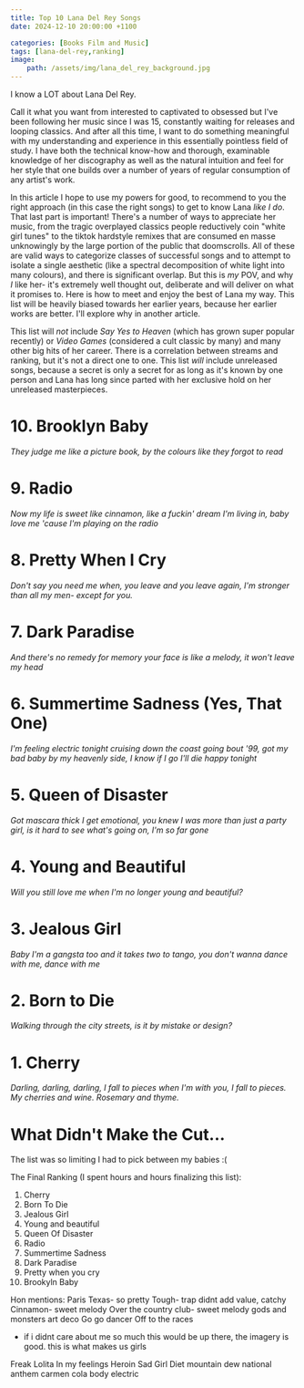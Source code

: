 ```yaml
---
title: Top 10 Lana Del Rey Songs
date: 2024-12-10 20:00:00 +1100

categories: [Books Film and Music]
tags: [lana-del-rey,ranking]
image:
    path: /assets/img/lana_del_rey_background.jpg
---
```


I know a LOT about Lana Del Rey.

Call it what you want from interested to captivated to obsessed but I've been following her music since I was 15, constantly waiting for releases and looping classics. And after all this time, I want to do something meaningful with my understanding and experience in this essentially pointless field of study. I have both the technical know-how and thorough, examinable knowledge of her discography as well as the natural intuition and feel for her style that one builds over a number of years of regular consumption of any artist's work. 

In this article I hope to use my powers for good, to recommend to you the right approach (in this case the right songs) to get to know Lana *like I do*. That last part is important! There's a number of ways to appreciate her music, from the tragic overplayed classics people reductively coin "white girl tunes" to the tiktok hardstyle remixes that are consumed en masse unknowingly by the large portion of the public that doomscrolls. All of these are valid ways to categorize classes of successful songs and to attempt to isolate a single aesthetic (like a spectral decomposition of white light into many colours), and there is significant overlap. But this is *my* POV, and why *I* like her- it's extremely well thought out, deliberate and will deliver on what it promises to. Here is how to meet and enjoy the best of Lana my way. This list will be heavily biased towards her earlier years, because her earlier works are better. I'll explore why in another article. 

This list will *not* include *Say Yes to Heaven* (which has grown super popular recently) or *Video Games* (considered a cult classic by many) and many other big hits of her career. There is a correlation between streams and ranking, but it's not a direct one to one. This list *will* include unreleased songs, because a secret is only a secret for as long as it's known by one person and Lana has long since parted with her exclusive hold on her unreleased masterpieces.

# 10. Brooklyn Baby
*They judge me like a picture book, by the colours like they forgot to read*

# 9. Radio
*Now my life is sweet like cinnamon, like a fuckin' dream I'm living in, baby love me 'cause I'm playing on the radio*

# 8. Pretty When I Cry
*Don't say you need me when, you leave and you leave again, I'm stronger than all my men- except for you.*

# 7. Dark Paradise
*And there's no remedy for memory your face is like a melody, it won't leave my head*

# 6. Summertime Sadness (Yes, That One)
*I'm feeling electric tonight cruising down the coast going bout '99, got my bad baby by my heavenly side, I know if I go I'll die happy tonight*

# 5. Queen of Disaster
*Got mascara thick I get emotional, you knew I was more than just a party girl, is it hard to see what's going on, I'm so far gone*

# 4. Young and Beautiful
*Will you still love me when I'm no longer young and beautiful?*

# 3. Jealous Girl
*Baby I'm a gangsta too and it takes two to tango, you don't wanna dance with me, dance with me*

# 2. Born to Die
*Walking through the city streets, is it by mistake or design?*

# 1. Cherry
*Darling, darling, darling, I fall to pieces when I'm with you, I fall to pieces. My cherries and wine. Rosemary and thyme.*

# What Didn't Make the Cut...

The list was so limiting I had to pick between my babies :(


The Final Ranking (I spent hours and hours finalizing this list):
1. Cherry
2. Born To Die
3. Jealous Girl
4. Young and beautiful
5. Queen Of Disaster
6. Radio
7. Summertime Sadness
8. Dark Paradise
9. Pretty when you cry
10. Brookyln Baby


Hon mentions:
Paris Texas- so pretty
Tough- trap didnt add value, catchy
Cinnamon- sweet melody
Over the country club- sweet melody
gods and monsters
art deco
Go go dancer
Off to the races
- if i didnt care about me so much this would be up there, the imagery is good.
this is what makes us girls

Freak
Lolita
In my feelings
Heroin
Sad Girl
Diet mountain dew
national anthem
carmen
cola
body electric

